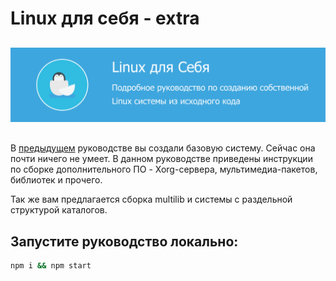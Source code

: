 # Linux для себя - extra

<div style="text-align:center; margin: 30px 0">
	<img src="https://raw.githubusercontent.com/Linux4Yourself/Linux4Yourself.Design/main/misc/cover.svg" />
</div>

В [предыдущем](https://github.com/Linux4Yourself/book) руководстве вы создали базовую систему. Сейчас она почти ничего не умеет. В данном руководстве приведены инструкции по сборке дополнительного ПО - Xorg-сервера, мультимедиа-пакетов, библиотек и прочего.

Так же вам предлагается сборка multilib и системы с раздельной структурой каталогов.

## Запустите руководство локально:

```bash
npm i && npm start
```
